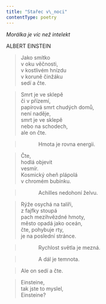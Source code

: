 ```yaml
---
title: "Stařec v\_noci"
contentType: poetry
---
```


<section>

_Morálka je víc než intelekt_

ALBERT EINSTEIN

> Jako smítko  
> v oku věčnosti,  
> v kostlivém hnízdu  
> v koruně činžáku  
> sedí a čte.

</section>

<section>

> Smrt je ve sklepě  
> či v přízemí,  
> papírová smrt chudých domů,  
> není naděje,  
> smrt je ve sklepě  
> nebo na schodech,  
> ale on čte.

</section>

<section>

>             Hmota je rovna energii.

</section>

<section>

> Čte,  
> hodlá objevit  
> vesmír.  
> Kosmický oheň plápolá  
> v chromém bubínku.

</section>

<section>

>             Achilles nedohoní želvu.

</section>

<section>

> Rýže osychá na talíři,  
> z fajfky stoupá  
> pach mezihvězdné hmoty,  
> město opadá jako oceán,  
> čte, pohybuje rty,  
> je na poslední stránce.

</section>

<section>

>             Rychlost světla je mezná.

</section>

<section>

>             A dál je temnota.

</section>

<section>

> Ale on sedí a čte.

</section>

<section>

> Einsteine,  
> tak jste to myslel,  
> Einsteine?

</section>
